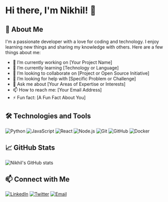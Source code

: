 # Hi there, I'm Nikhil! 👋

## 🚀 About Me

I'm a passionate developer with a love for coding and technology. I enjoy learning new things and sharing my knowledge with others. Here are a few things about me:

- 🔭 I’m currently working on [Your Project Name]
- 🌱 I’m currently learning [Technology or Language]
- 👯 I’m looking to collaborate on [Project or Open Source Initiative]
- 🤔 I’m looking for help with [Specific Problem or Challenge]
- 💬 Ask me about [Your Areas of Expertise or Interests]
- 📫 How to reach me: [Your Email Address]
- ⚡ Fun fact: [A Fun Fact About You]

## 🛠️ Technologies and Tools

![Python](https://img.shields.io/badge/-Python-000?&logo=Python)
![JavaScript](https://img.shields.io/badge/-JavaScript-000?&logo=JavaScript)
![React](https://img.shields.io/badge/-React-000?&logo=React)
![Node.js](https://img.shields.io/badge/-Node.js-000?&logo=Node.js)
![Git](https://img.shields.io/badge/-Git-000?&logo=Git)
![GitHub](https://img.shields.io/badge/-GitHub-000?&logo=GitHub)
![Docker](https://img.shields.io/badge/-Docker-000?&logo=Docker)

## 📈 GitHub Stats

![Nikhil's GitHub stats](https://github-readme-stats.vercel.app/api?username=jhanikhil19&show_icons=true&theme=radical)

## 📫 Connect with Me

[![LinkedIn](https://img.shields.io/badge/-LinkedIn-000?&logo=LinkedIn)](https://linkedin.com/in/yourlinkedinprofile)
[![Twitter](https://img.shields.io/badge/-Twitter-000?&logo=Twitter)](https://twitter.com/yourtwitterhandle)
[![Email](https://img.shields.io/badge/-Email-000?&logo=Gmail)](mailto:youremail@example.com)